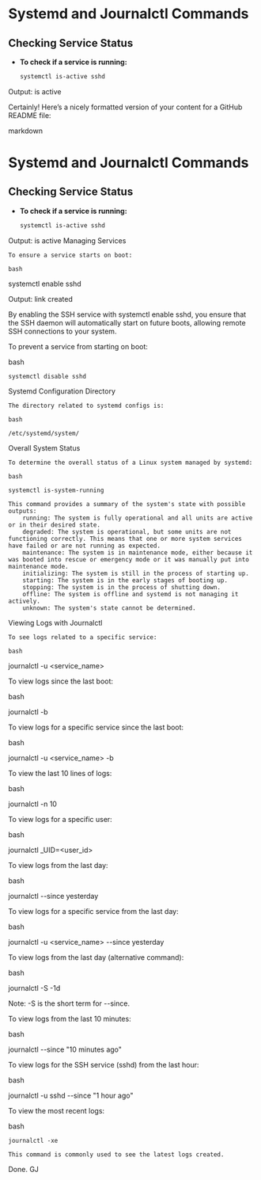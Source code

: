 # Systemd and Journalctl Commands

## Checking Service Status

- **To check if a service is running:**
  ```bash
  systemctl is-active sshd

Output: is active

Certainly! Here’s a nicely formatted version of your content for a GitHub README file:

markdown

# Systemd and Journalctl Commands

## Checking Service Status

- **To check if a service is running:**
  ```bash
  systemctl is-active sshd

Output: is active
Managing Services

    To ensure a service starts on boot:

    bash

systemctl enable sshd

Output: link created

By enabling the SSH service with systemctl enable sshd, you ensure that the SSH daemon will automatically start on future boots, allowing remote SSH connections to your system.

To prevent a service from starting on boot:

bash

    systemctl disable sshd

Systemd Configuration Directory

    The directory related to systemd configs is:

    bash

    /etc/systemd/system/

Overall System Status

    To determine the overall status of a Linux system managed by systemd:

    bash

    systemctl is-system-running

    This command provides a summary of the system's state with possible outputs:
        running: The system is fully operational and all units are active or in their desired state.
        degraded: The system is operational, but some units are not functioning correctly. This means that one or more system services have failed or are not running as expected.
        maintenance: The system is in maintenance mode, either because it was booted into rescue or emergency mode or it was manually put into maintenance mode.
        initializing: The system is still in the process of starting up.
        starting: The system is in the early stages of booting up.
        stopping: The system is in the process of shutting down.
        offline: The system is offline and systemd is not managing it actively.
        unknown: The system's state cannot be determined.

Viewing Logs with Journalctl

    To see logs related to a specific service:

    bash

journalctl -u <service_name>

To view logs since the last boot:

bash

journalctl -b

To view logs for a specific service since the last boot:

bash

journalctl -u <service_name> -b

To view the last 10 lines of logs:

bash

journalctl -n 10

To view logs for a specific user:

bash

journalctl _UID=<user_id>

To view logs from the last day:

bash

journalctl --since yesterday

To view logs for a specific service from the last day:

bash

journalctl -u <service_name> --since yesterday

To view logs from the last day (alternative command):

bash

journalctl -S -1d

Note: -S is the short term for --since.

To view logs from the last 10 minutes:

bash

journalctl --since "10 minutes ago"

To view logs for the SSH service (sshd) from the last hour:

bash

journalctl -u sshd --since "1 hour ago"

To view the most recent logs:

bash

    journalctl -xe

    This command is commonly used to see the latest logs created.

Done.
GJ
